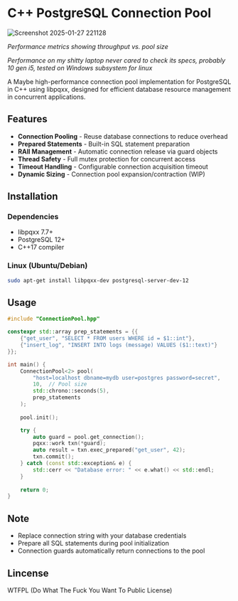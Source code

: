 # C++ PostgreSQL Connection Pool

![Screenshot 2025-01-27 221128](https://github.com/user-attachments/assets/bbfc2873-293a-469d-8e39-f2c59b6797c9)

*Performance metrics showing throughput vs. pool size*

*Performance on my shitty laptop never cared to check its specs, probably 10 gen i5, tested on Windows subsystem for linux*

A Maybe high-performance connection pool implementation for PostgreSQL in C++ using libpqxx, designed for efficient database resource management in concurrent applications.

## Features

- **Connection Pooling** - Reuse database connections to reduce overhead
- **Prepared Statements** - Built-in SQL statement preparation
- **RAII Management** - Automatic connection release via guard objects
- **Thread Safety** - Full mutex protection for concurrent access
- **Timeout Handling** - Configurable connection acquisition timeout
- **Dynamic Sizing** - Connection pool expansion/contraction (WIP)

## Installation

### Dependencies
- libpqxx 7.7+
- PostgreSQL 12+
- C++17 compiler

### Linux (Ubuntu/Debian)
```bash
sudo apt-get install libpqxx-dev postgresql-server-dev-12
```

## Usage
```cpp
#include "ConnectionPool.hpp"

constexpr std::array prep_statements = {{
    {"get_user", "SELECT * FROM users WHERE id = $1::int"},
    {"insert_log", "INSERT INTO logs (message) VALUES ($1::text)"}
}};

int main() {
    ConnectionPool<2> pool(
        "host=localhost dbname=mydb user=postgres password=secret",
        10,  // Pool size
        std::chrono::seconds(5),
        prep_statements
    );
    
    pool.init();

    try {
        auto guard = pool.get_connection();
        pqxx::work txn(*guard);
        auto result = txn.exec_prepared("get_user", 42);
        txn.commit();
    } catch (const std::exception& e) {
        std::cerr << "Database error: " << e.what() << std::endl;
    }
    
    return 0;
}
```

## Note
- Replace connection string with your database credentials
- Prepare all SQL statements during pool initialization
- Connection guards automatically return connections to the pool

## Lincense

WTFPL (Do What The Fuck You Want To Public License)
